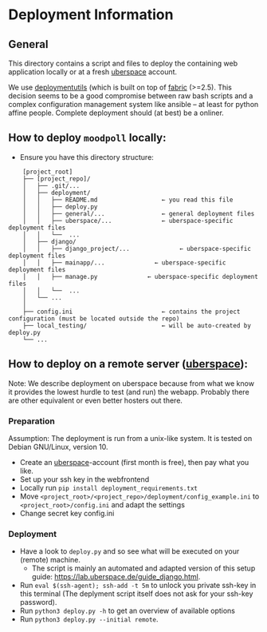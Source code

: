 # Deployment Information
## General

This directory contains a script and files to deploy the containing web application locally or at a fresh [uberspace](https://uberspace.de/) account.

We use [deploymentutils](https://codeberg.org/cknoll/deploymentutils) (which is built on top of  [fabric](https://www.fabfile.org/) (>=2.5). This decision seems to be a good compromise between raw bash scripts and a complex configuration management system like ansible – at least for python affine people.
Complete deployment should (at best) be a onliner.

## How to deploy `moodpoll` locally:

- Ensure you have this directory structure:

```
    [project_root]
    ├── [project_repo]/
    │   ├── .git/...
    │   ├── deployment/
    │   │   ├── README.md                  ← you read this file
    │   │   ├── deploy.py
    │   │   ├── general/...                ← general deployment files
    │   │   ├── uberspace/...              ← uberspace-specific deployment files
    │   │   └──  ...
    │   ├── django/
    │   │   ├── django_project/...              ← uberspace-specific deployment files
    │   │   ├── mainapp/...              ← uberspace-specific deployment files
    │   │   ├── manage.py              ← uberspace-specific deployment files
    │   │   └──  ...
    │   └── ...
    │
    ├── config.ini                         ← contains the project configuration (must be located outside the repo)
    ├── local_testing/                     ← will be auto-created by deploy.py
    └── ...
```

## How to deploy  on a remote server ([uberspace](https://uberspace.de/)):

Note: We describe deployment on uberspace because from what we know it provides the lowest hurdle to test (and run) the webapp. Probably there are other equivalent or even better hosters out there.

### Preparation

Assumption: The deployment is run from a unix-like system. It is tested on Debian GNU/Linux, version 10.

- Create an [uberspace](https://uberspace.de)-account (first month is free), then pay what you like.
- Set up your ssh key in the webfrontend
- Locally run `pip install deployment_requirements.txt`
- Move `<project_root>/<project_repo>/deployment/config_example.ini` to `<project_root>/config.ini` and adapt the settings
- Change secret key config.ini

### Deployment

- Have a look to `deploy.py` and so see what will be executed on your (remote) machine.
    - The script is mainly an automated and adapted version of this setup guide: <https://lab.uberspace.de/guide_django.html>.
- Run `eval $(ssh-agent); ssh-add -t 5m` to unlock you private ssh-key in this terminal (The deplyment script itself does not ask for your ssh-key password).
- Run `python3 deploy.py -h` to get an overview of available options
- Run `python3 deploy.py --initial remote`.
